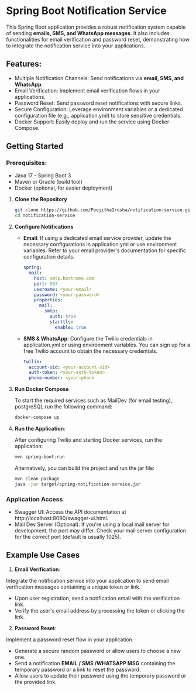 # Spring Boot Notification Service

This Spring Boot application provides a robust notification system capable of sending **emails, SMS, and WhatsApp
messages**. It also includes functionalities for email verification and password reset, demonstrating how to integrate
the
notification service into your applications.

## Features:

- Multiple Notification Channels: Send notifications via **email, SMS, and WhatsApp**.
- Email Verification: Implement email verification flows in your applications.
- Password Reset: Send password reset notifications with secure links.
- Secure Configuration: Leverage environment variables or a dedicated configuration file (e.g., application.yml) to
  store sensitive credentials.
- Docker Support: Easily deploy and run the service using Docker Compose.

## Getting Started

### Prerequisites:

- Java 17 - Spring Boot 3
- Maven or Gradle (build tool)
- Docker (optional, for easier deployment)

1. **Clone the Repository**

    ```Bash
    git clone https://github.com/PoojithaIrosha/notification-service.git
    cd notification-service
    ```

2. **Configure Notifications**

    - **Email**: If using a dedicated email service provider, update the necessary configurations in application.yml or
      use environment variables. Refer to your email provider's documentation for specific configuration details.
        ```YAML
        spring:
          mail:
            host: smtp.hostname.com
            port: 587
            username: <your-email>
            password: <your-password>
            properties:
              mail:
                smtp:
                  auth: true
                  starttls:
                    enable: true
        ```

    - **SMS & WhatsApp**: Configure the Twilio credentials in application.yml or using environment variables. You can
      sign
      up for a free Twilio account to obtain the necessary credentials.

        ```YAML
        twilio:
          account-sid: <your-account-sid>
          auth-token: <your-auth-token>
          phone-number: <your-phone
        ```

3. **Run Docker Compose**

   To start the required services such as MailDev (for email testing), postgreSQL run the following command:
    ```Bash
    docker-compose up
    ```
4. **Run the Application**:

   After configuring Twilio and starting Docker services, run the application:

    ```Bash
    mvn spring-boot:run
    ```
   Alternatively, you can build the project and run the jar file:

    ```Bash
    mvn clean package
    java -jar target/spring-notification-service.jar
    ```

### Application Access

- Swagger UI: Access the API documentation at http://localhost:8090/swagger-ui.html.
- Mail Dev Server (Optional): If you're using a local mail server for development, the port may differ. Check your mail
  server configuration for the correct port (default is usually 1025).

## Example Use Cases

1. **Email Verification**:

Integrate the notification service into your application to send email verification messages containing a unique token
or link.

- Upon user registration, send a notification email with the verification link.
- Verify the user's email address by processing the token or clicking the link.

2. **Password Reset**:

Implement a password reset flow in your application.

- Generate a secure random password or allow users to choose a new one.
- Send a notification **EMAIL / SMS /WHATSAPP MSG** containing the temporary password or a link to reset the password.
- Allow users to update their password using the temporary password or the provided link.